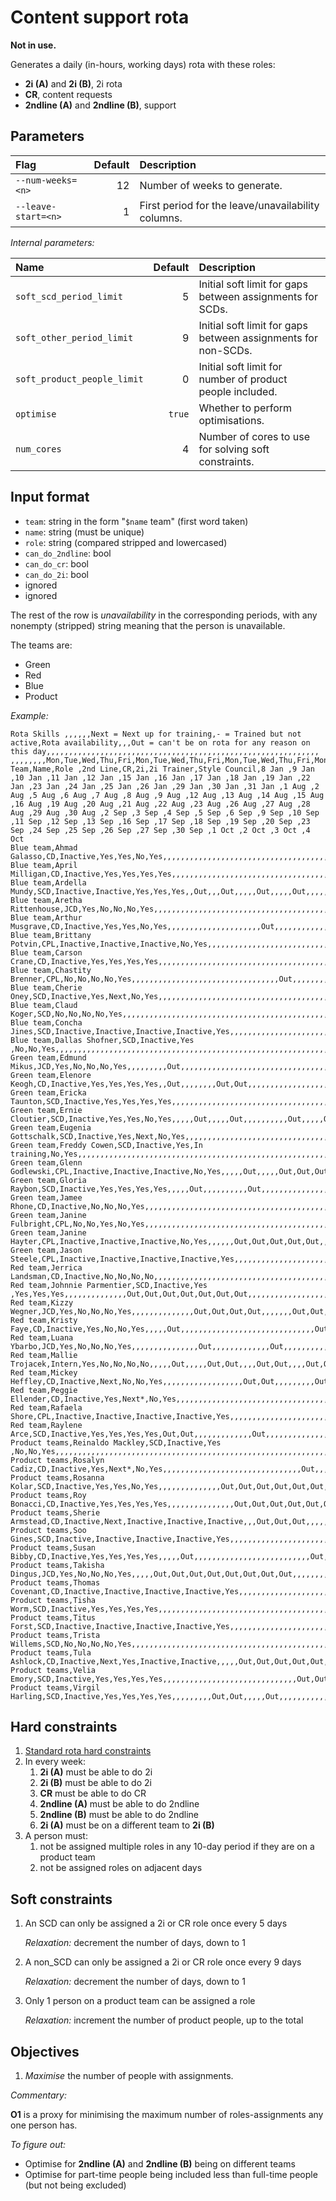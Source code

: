 Content support rota
====================

**Not in use.**

Generates a daily (in-hours, working days) rota with these roles:

- **2i (A)** and **2i (B)**, 2i rota
- **CR**, content requests
- **2ndline (A)** and **2ndline (B)**, support

Parameters
----------

| Flag                | Default | Description                                        |
|:------------------- | -------:|:-------------------------------------------------- |
| `--num-weeks=<n>`   |      12 | Number of weeks to generate.                       |
| `--leave-start=<n>` |       1 | First period for the leave/unavailability columns. |

*Internal parameters:*

| Name                        | Default | Description                                                   |
|:--------------------------- | -------:|:------------------------------------------------------------- |
| `soft_scd_period_limit`     |       5 | Initial soft limit for gaps between assignments for SCDs.     |
| `soft_other_period_limit`   |       9 | Initial soft limit for gaps between assignments for non-SCDs. |
| `soft_product_people_limit` |       0 | Initial soft limit for number of product people included.     |
| `optimise`                  |  `true` | Whether to perform optimisations.                             |
| `num_cores`                 |       4 | Number of cores to use for solving soft constraints.          |


Input format
------------

- `team`: string in the form "`$name` team" (first word taken)
- `name`: string (must be unique)
- `role`: string (compared stripped and lowercased)
- `can_do_2ndline`: bool
- `can_do_cr`: bool
- `can_do_2i`: bool
- ignored
- ignored

The rest of the row is *unavailability* in the corresponding periods,
with any nonempty (stripped) string meaning that the person is
unavailable.

The teams are:

- Green
- Red
- Blue
- Product

*Example:*

```
Rota Skills ,,,,,,Next = Next up for training,- = Trained but not active,Rota availability,,,Out = can't be on rota for any reason on this day,,,,,,,,,,,,,,,,,,,,,,,,,,,,,,,,,,,,,,,,,,,,,,,,,,,,,,,,,,,,,
,,,,,,,,Mon,Tue,Wed,Thu,Fri,Mon,Tue,Wed,Thu,Fri,Mon,Tue,Wed,Thu,Fri,Mon,Tue,Wed,Thu,Fri,Mon,Tue,Wed,Thu,Fri,Mon,Tue,Wed,Thu,Fri,Mon,Tue,Wed,Thu,Fri,Mon,Tue,Wed,Thu,Fri,Mon,Tue,Wed,Thu,Fri,Mon,Tue,Wed,Thu,Fri,Mon,Tue,Wed,Thu,Fri,Mon,Tue,Wed,Thu,Fri,Mon,Tue,Wed,Thu,Fri
Team,Name,Role ,2nd Line,CR,2i,2i Trainer,Style Council,8 Jan ,9 Jan ,10 Jan ,11 Jan ,12 Jan ,15 Jan ,16 Jan ,17 Jan ,18 Jan ,19 Jan ,22 Jan ,23 Jan ,24 Jan ,25 Jan ,26 Jan ,29 Jan ,30 Jan ,31 Jan ,1 Aug ,2 Aug ,5 Aug ,6 Aug ,7 Aug ,8 Aug ,9 Aug ,12 Aug ,13 Aug ,14 Aug ,15 Aug ,16 Aug ,19 Aug ,20 Aug ,21 Aug ,22 Aug ,23 Aug ,26 Aug ,27 Aug ,28 Aug ,29 Aug ,30 Aug ,2 Sep ,3 Sep ,4 Sep ,5 Sep ,6 Sep ,9 Sep ,10 Sep ,11 Sep ,12 Sep ,13 Sep ,16 Sep ,17 Sep ,18 Sep ,19 Sep ,20 Sep ,23 Sep ,24 Sep ,25 Sep ,26 Sep ,27 Sep ,30 Sep ,1 Oct ,2 Oct ,3 Oct ,4 Oct
Blue team,Ahmad Galasso,CD,Inactive,Yes,Yes,No,Yes,,,,,,,,,,,,,,,,,,,,,,,,,,,,,,,,,,,,,,,,,,,,,,,,,,,,,,,,,,,,,,,,,
Blue team,April Milligan,CD,Inactive,Yes,Yes,Yes,Yes,,,,,,,,,,,,,,,,,,,,,,,,,,,,,,,,,,,,,,,,,,,,,,,,,,,,,,,,,,,,,,,,,
Blue team,Ardella Mundy,SCD,Inactive,Inactive,Yes,Yes,Yes,,Out,,,Out,,,,,Out,,,,,Out,,,,,Out,,,,,Out,,,,,Out,Out,Out,Out,Out,Out,,,,,Out,,,,,Out,,,,,Out,,,,,Out,,,,,Out,,,,,Out
Blue team,Aretha Rittenhouse,JCD,Yes,No,No,No,Yes,,,,,,,,,,,,,,,,,,,,,,,,,,,,,,,,,,,,,,,,,,,,,,,,,,,,,,,,,,,,,,,,,
Blue team,Arthur Musgrave,CD,Inactive,Yes,Yes,No,Yes,,,,,,,,,,,,,,,,,,,,,Out,,,,,,,,,,,,,,,,,,,,,,,,,,,,,,,,,,,,,,,,,,,,
Blue team,Brittany Potvin,CPL,Inactive,Inactive,Inactive,No,Yes,,,,,,,,,,,,,,,,,,,,,,,,,,,,,,,,,,,,,,,,,,,,,,,,,,,,,,,,,,,,,,,,,
Blue team,Carson Crane,CD,Inactive,Yes,Yes,Yes,Yes,,,,,,,,,,,,,,,,,,,,,,,,,,,,,,,,,,,,,,,,,,,,,,,,,,,,,,,,,,,,,,,,,
Blue team,Chastity Brenner,CPL,No,No,No,No,Yes,,,,,,,,,,,,,,,,,,,,,,,,,,,,,,,,,Out,,,,,,,,,,,,,,,,,,,,,,,,,,,,,,,,
Blue team,Cherie Oney,SCD,Inactive,Yes,Next,No,Yes,,,,,,,,,,,,,,,,,,,,,,,,,,,,,,,,,,,,,,,,,,,,,,,,,,,,,,,,,,,,,,,,,
Blue team,Claud Koger,SCD,No,No,No,No,Yes,,,,,,,,,,,,,,,,,,,,,,,,,,,,,,,,,,,,,,,,,,,,,,,,,,,,,,,,,,,,,,,,,
Blue team,Concha Jines,SCD,Inactive,Inactive,Inactive,Inactive,Yes,,,,,,,,,,,,,,,,,,,,,,,,,,,,,,,,,,,,,,,,,,,,,,,,,,,,,,,,,,,,,,,,,
Blue team,Dallas Shofner,SCD,Inactive,Yes ,No,No,Yes,,,,,,,,,,,,,,,,,,,,,,,,,,,,,,,,,,,,,,,,,,,,,,,,,,,,,,,,,,,,,,,,,
Green team,Edmund Mikus,JCD,Yes,No,No,No,Yes,,,,,,,,,Out,,,,,,,,,,,,,,,,,,,,,,,,,,,,,,,,,,,,,,,,,,,,,,,,,,,,,,,,
Green team,Elenore Keogh,CD,Inactive,Yes,Yes,Yes,Yes,,Out,,,,,,,,Out,Out,,,,,,,,,,,,,,,,,,,,,,,,,,,,,,,,,,,,,,,,,,,,,,,,,,,,,,
Green team,Ericka Taunton,SCD,Inactive,Yes,Yes,Yes,Yes,,,,,,,,,,,,,,,,,,,,,,,,,,,,,,,,,,,,,,,,,,,,,,,,,,,,,,,,,,,,,,,,,
Green team,Ernie Cloutier,SCD,Inactive,Yes,Yes,No,Yes,,,,,Out,,,,,Out,,,,,,,,,,Out,,,,,Out,,,,,,Out,Out,Out,Out,Out,,Out,Out,Out,Out,,,,,Out,,,,,Out,,,,,,,,,,,,,,,
Green team,Eugenia Gottschalk,SCD,Inactive,Yes,Next,No,Yes,,,,,,,,,,,,,,,,,,,,,,,,,,,,,,,,,,,,,,,,,,,,,,,,,,,,,,,,,,,,,,,,,
Green team,Freddy Cowen,SCD,Inactive,Yes,In training,No,Yes,,,,,,,,,,,,,,,,,,,,,,,,,,,,,,,,,,,,,,,,,,,,,,,,,,,,,,,,,,,,,,,,,
Green team,Glenn Godlewski,CPL,Inactive,Inactive,Inactive,No,Yes,,,,,Out,,,,,Out,Out,Out,,,Out,,,,,Out,,,,,Out,,,,,Out,Out,Out,Out,Out,Out,Out,Out,Out,Out,Out,Out,Out,,,Out,,,,,Out,,,,,Out,,,,,Out,,,,,Out
Green team,Gloria Raybon,SCD,Inactive,Yes,Yes,Yes,Yes,,,,,Out,,,,,,,,,,Out,,,,,,,,,,,,,,,,,,,,Out,,,,,,,,,,,,,,,,,,,,,,,,,,,,,,
Green team,Jamee Rhone,CD,Inactive,No,No,No,Yes,,,,,,,,,,,,,,,,,,,,,,,,,,,,,,,,,,,,,,,,,,,,,,,,,,,,,,,,,,,,,,,,,
Green team,Janine Fulbright,CPL,No,No,Yes,No,Yes,,,,,,,,,,,,,,,,,,,,,,,,,,,,,,,,,,,,,,,,,,,,,,,,,,,,,,,,,,,,,,,,,
Green team,Janine Hayter,CPL,Inactive,Inactive,Inactive,No,Yes,,,,,,Out,Out,Out,Out,Out,,,,,,,,,,,,,,,,,,,,,,,,,,,,,Out,Out,Out,Out,Out,Out,Out,Out,Out,Out,Out,Out,,,,,,,,,,,,,,,
Green team,Jason Steele,CPL,Inactive,Inactive,Inactive,Inactive,Yes,,,,,,,,,,,,,,,,,,,,,,,,,,,,,,,,,,,,,,,,,,,,,,,,,,,,,,,,,,,,,,,,,
Red team,Jerrica Landsman,CD,Inactive,No,No,No,No,,,,,,,,,,,,,,,,,,,,,,,,,,,,,,,,,,,,,,,,,,,,,,,,,,,,,,,,,,,,,,,,,
Red team,Johnnie Parmentier,SCD,Inactive,Yes ,Yes,Yes,Yes,,,,,,,,,,,,,,Out,Out,Out,Out,Out,Out,Out,,,,,,,,,,,,,,,,,,,,,Out,Out,Out,Out,Out,Out,Out,Out,Out,Out,,,,,,,,,,,,,,,
Red team,Kizzy Wegner,JCD,Yes,No,No,No,Yes,,,,,,,,,,,,,,Out,Out,Out,Out,,,,,,,Out,Out,Out,,,,,,,,,,,,,,,,,,,,,,,,,,,,,,,,,,,,,,,
Red team,Kristy Faye,CD,Inactive,Yes,No,No,Yes,,,,,Out,,,,,,,,,,,,,,,,,,,,,,,,,,,,,,Out,,,,,,,,,,,,,,,,,,,,,,,,,,,,,,
Red team,Luana Ybarbo,JCD,Yes,No,No,No,Yes,,,,,,,,,,,,,,,Out,,,,,,,,,,,,,Out,,,,,,,,,,,,,,,,,,,,,,,,,,,,,,,,,,,,,
Red team,Mallie Trojacek,Intern,Yes,No,No,No,No,,,,,Out,,,,,Out,Out,,,,Out,Out,,,,Out,Out,,,,Out,,,Out,,Out,Out,Out,Out,Out,Out,Out,Out,,,Out,,,Out,,Out,,,Out,,Out,,,Out,,Out,,,Out,,Out,,,Out,,Out
Red team,Mickey Heffley,CD,Inactive,Next,No,No,Yes,,,,,,,,,,,,,,,,,,Out,Out,,,,,,,,,Out,Out,,,,,,,,,,,,,,,,,,,,,,,,,,,,,,,,,,,,
Red team,Peggie Ellender,CD,Inactive,Yes,Next*,No,Yes,,,,,,,,,,,,,,,,,,,,,,,,,,,,,,,,,,,,,,,,,,,,,,,,,,,,,,,,,,,,,,,,,
Red team,Rafaela Shore,CPL,Inactive,Inactive,Inactive,Inactive,Yes,,,,,,,,,,,,,,,,,,,,,,,,,,,,,,,,,,,,,,,,,,,,,,,,,,,,,,,,,,,,,,,,,
Red team,Raylene Arce,SCD,Inactive,Yes,Yes,Yes,Yes,Out,Out,,,,,,,,,,,,,Out,,,,,,,,,,,,,,,,,,,,,,,,,,Out,Out,Out,Out,Out,,,,,,,,,,,,,,,,,,,,
Product teams,Reinaldo Mackley,SCD,Inactive,Yes ,No,No,Yes,,,,,,,,,,,,,,,,,,,,,,,,,,,,,,,,,,,,,,,,,,,,,,,,,,,,,,,,,,,,,,,,,
Product teams,Rosalyn Cadiz,CD,Inactive,Yes,Next*,No,Yes,,,,,,,,,,,,,,,,,,,,,,,,,,,,,,,Out,,,Out,Out,Out,Out,,,,,,,,,,,,,,,,,,,,,,,,,,,,
Product teams,Rosanna Kolar,SCD,Inactive,Yes,Yes,No,Yes,,,,,,,,,,,,,,Out,Out,Out,Out,Out,Out,Out,Out,Out,Out,Out,,,,,,Out,,,,,,,,,,Out,,,,,,,,,,,,,,,,,,,,,,,,,
Product teams,Roy Bonacci,CD,Inactive,Yes,Yes,Yes,Yes,,,,,,,,,,,,,,,Out,Out,Out,Out,Out,Out,,,,,,,,,,,,,,,,,,,,,,,,,,,,,,,,,,,,,,,,,,,,,
Product teams,Sherie Armstead,CD,Inactive,Next,Inactive,Inactive,Inactive,,,Out,Out,Out,,,,,,,,,,,,,,,,,,,,,,,,,,,,,,,,,,,,,,,Out,Out,Out,Out,Out,Out,Out,Out,Out,Out,Out,Out,Out,,,,,,,,,
Product teams,Soo Gines,SCD,Inactive,Inactive,Inactive,Inactive,Yes,,,,,,,,,,,,,,,,,,,,,,,,,,,,,,,,,,,,,,,,,,,,,,,,,,,,,,,,,,,,,,,,,
Product teams,Susan Bibby,CD,Inactive,Yes,Yes,Yes,Yes,,,,,Out,,,,,,,,,,,,,,,,,,,,,,,,,,Out,Out,Out,Out,Out,,,,,,,,,,,,Out,Out,Out,Out,,,,,,,,,,,,,,,
Product teams,Takisha Dingus,JCD,Yes,No,No,No,Yes,,,,,Out,Out,Out,Out,Out,Out,Out,Out,,,,,,,,,,,,,,,,,,,,,,,,,,,,,,,,,,,,,,,,,,,,Out,Out,Out,Out,Out,,,,,
Product teams,Thomas Covenant,CD,Inactive,Inactive,Inactive,Inactive,Yes,,,,,,,,,,,,,,,,,,,,,,,,,,,,,,,,,,,,,,,,,,,,,,,,,,,,,,,,,,,,,,,,,
Product teams,Tisha Worm,SCD,Inactive,Yes,Yes,Yes,Yes,,,,,,,,,,,,,,,,,,,,,,,,,,,,,,,,,,,,,,,,,,,,,,,,,,,,,,,,,,,,,,,,,
Product teams,Titus Forst,SCD,Inactive,Inactive,Inactive,Inactive,Yes,,,,,,,,,,,,,,,,,,,,,,,,,,,,,,,,,,,,,,,,,,,,,,,,,,,,,,,,,,,,,,,,,
Product teams,Trista Willems,SCD,No,No,No,No,Yes,,,,,,,,,,,,,,,,,,,,,,,,,,,,,,,,,,,,,,,,,,,,,,,,,,,,,,,,,,,,,,,,,
Product teams,Tula Ashlock,CD,Inactive,Next,Yes,Inactive,Inactive,,,,,Out,Out,Out,Out,Out,Out,Out,Out,Out,Out,Out,,,,,,,,,,Out,Out,Out,Out,Out,Out,,,,,,,,,,,,,,,,,,,,,,,,,,,,,,,,,,,
Product teams,Velia Emory,SCD,Inactive,Yes,Yes,Yes,Yes,,,,,,,,,,,,,,,,,,,,,,,,,,,,,,Out,Out,Out,Out,Out,Out,Out,Out,Out,Out,Out,,,,,,,,Out,Out,Out,Out,Out,Out,Out,Out,Out,Out,Out,Out,Out,Out,Out,Out,Out,Out
Product teams,Virgil Harling,SCD,Inactive,Yes,Yes,Yes,Yes,,,,,,,,,Out,Out,,,,,Out,,,,,,,,,,,,,,,,,,,,,,,,,,,,,,,,,,,,,,,,,,,,,,,,,,
```


Hard constraints
----------------

1. [Standard rota hard constraints](rota.md#standard-constraints)
2. In every week:
   1. **2i (A)** must be able to do 2i
   2. **2i (B)** must be able to do 2i
   3. **CR** must be able to do CR
   4. **2ndline (A)** must be able to do 2ndline
   5. **2ndline (B)** must be able to do 2ndline
   6. **2i (A)** must be on a different team to **2i (B)**
3. A person must:
   1. not be assigned multiple roles in any 10-day period if they are on a product team
   2. not be assigned roles on adjacent days


Soft constraints
----------------

1. An SCD can only be assigned a 2i or CR role once every 5 days

    *Relaxation:* decrement the number of days, down to 1

2. A non_SCD can only be assigned a 2i or CR role once every 9 days

    *Relaxation:* decrement the number of days, down to 1

3. Only 1 person on a product team can be assigned a role

    *Relaxation:* increment the number of product people, up to the total


Objectives
----------

1. *Maximise* the number of people with assignments.

*Commentary:*

**O1** is a proxy for minimising the maximum number of roles-assignments any one person has.

*To figure out:*

- Optimise for **2ndline (A)** and **2ndline (B)** being on different teams
- Optimise for part-time people being included less than full-time people (but not being excluded)
